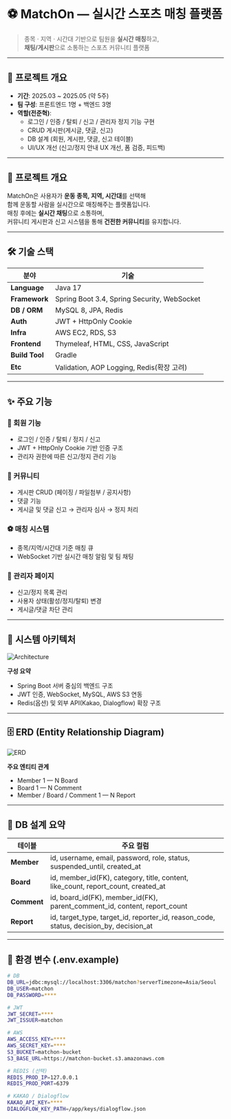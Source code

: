 # ⚽ MatchOn — 실시간 스포츠 매칭 플랫폼

> 종목 · 지역 · 시간대 기반으로 팀원을 **실시간 매칭**하고,  
> **채팅/게시판**으로 소통하는 스포츠 커뮤니티 플랫폼

---

## 📅 프로젝트 개요

- **기간**: 2025.03 ~ 2025.05 (약 5주)  
- **팀 구성**: 프론트엔드 1명 + 백엔드 3명  
- **역할(전준혁)**:  
  - 로그인 / 인증 / 탈퇴 / 신고 / 관리자 정지 기능 구현  
  - CRUD 게시판(게시글, 댓글, 신고)  
  - DB 설계 (회원, 게시판, 댓글, 신고 테이블)  
  - UI/UX 개선 (신고/정지 안내 UX 개선, 폼 검증, 피드백)  

---

## 🧠 프로젝트 개요

MatchOn은 사용자가 **운동 종목, 지역, 시간대**를 선택해  
함께 운동할 사람을 실시간으로 매칭해주는 플랫폼입니다.  
매칭 후에는 **실시간 채팅**으로 소통하며,  
커뮤니티 게시판과 신고 시스템을 통해 **건전한 커뮤니티**를 유지합니다.

---

## 🛠️ 기술 스택

| 분야 | 기술 |
|------|------|
| **Language** | Java 17 |
| **Framework** | Spring Boot 3.4, Spring Security, WebSocket |
| **DB / ORM** | MySQL 8, JPA, Redis |
| **Auth** | JWT + HttpOnly Cookie |
| **Infra** | AWS EC2, RDS, S3 |
| **Frontend** | Thymeleaf, HTML, CSS, JavaScript |
| **Build Tool** | Gradle |
| **Etc** | Validation, AOP Logging, Redis(확장 고려) |

---

## ✨ 주요 기능

### 👤 회원 기능
- 로그인 / 인증 / 탈퇴 / 정지 / 신고  
- JWT + HttpOnly Cookie 기반 인증 구조  
- 관리자 권한에 따른 신고/정지 관리 기능  

### 🧾 커뮤니티
- 게시판 CRUD (페이징 / 파일첨부 / 공지사항)  
- 댓글 기능  
- 게시글 및 댓글 신고 → 관리자 심사 → 정지 처리

### ⚽ 매칭 시스템
- 종목/지역/시간대 기준 매칭 큐  
- WebSocket 기반 실시간 매칭 알림 및 팀 채팅

### 🧭 관리자 페이지
- 신고/정지 목록 관리  
- 사용자 상태(활성/정지/탈퇴) 변경  
- 게시글/댓글 차단 관리

---

## 🧩 시스템 아키텍처

![Architecture](docs/architecture.png)

**구성 요약**
- Spring Boot 서버 중심의 백엔드 구조  
- JWT 인증, WebSocket, MySQL, AWS S3 연동  
- Redis(옵션) 및 외부 API(Kakao, Dialogflow) 확장 구조  

---

## 🗄️ ERD (Entity Relationship Diagram)

![ERD](docs/ERD.png)

**주요 엔티티 관계**
- Member 1 — N Board  
- Board 1 — N Comment  
- Member / Board / Comment 1 — N Report  

---

## 🧱 DB 설계 요약

| 테이블 | 주요 컬럼 |
|--------|-----------|
| **Member** | id, username, email, password, role, status, suspended_until, created_at |
| **Board** | id, member_id(FK), category, title, content, like_count, report_count, created_at |
| **Comment** | id, board_id(FK), member_id(FK), parent_comment_id, content, report_count |
| **Report** | id, target_type, target_id, reporter_id, reason_code, status, decision_by, decision_at |

---

## 🔐 환경 변수 (.env.example)

```bash
# DB
DB_URL=jdbc:mysql://localhost:3306/matchon?serverTimezone=Asia/Seoul
DB_USER=matchon
DB_PASSWORD=****

# JWT
JWT_SECRET=****
JWT_ISSUER=matchon

# AWS
AWS_ACCESS_KEY=****
AWS_SECRET_KEY=****
S3_BUCKET=matchon-bucket
S3_BASE_URL=https://matchon-bucket.s3.amazonaws.com

# REDIS (선택)
REDIS_PROD_IP=127.0.0.1
REDIS_PROD_PORT=6379

# KAKAO / Dialogflow
KAKAO_API_KEY=****
DIALOGFLOW_KEY_PATH=/app/keys/dialogflow.json
